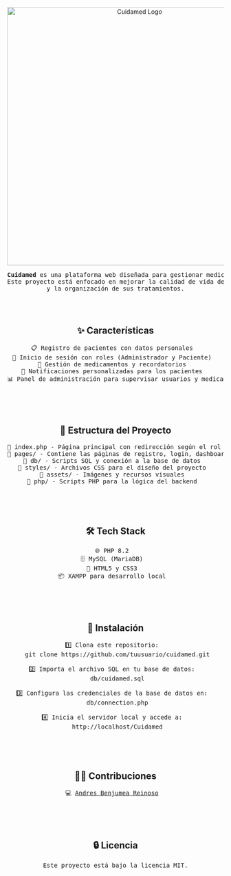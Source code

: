 <div align="center">

  <img src="https://i.imgur.com/lqz6gkS.png" alt="Cuidamed Logo" width="600"/>

  <pre><b>Cuidamed</b> es una plataforma web diseñada para gestionar medicamentos y recordatorios de manera eficiente.  
Este proyecto está enfocado en mejorar la calidad de vida de los pacientes mediante la automatización de notificaciones  
y la organización de sus tratamientos.</pre>

  <br><br>

  <h2>✨ Características</h2>

  <pre>
📋 Registro de pacientes con datos personales  
🔐 Inicio de sesión con roles (Administrador y Paciente)  
💊 Gestión de medicamentos y recordatorios  
📅 Notificaciones personalizadas para los pacientes  
📊 Panel de administración para supervisar usuarios y medicamentos  
  </pre>

  <br><br>

  <h2>📂 Estructura del Proyecto</h2>

  <pre>
📁 index.php - Página principal con redirección según el rol  
📁 pages/ - Contiene las páginas de registro, login, dashboard y administración  
📁 db/ - Scripts SQL y conexión a la base de datos  
📁 styles/ - Archivos CSS para el diseño del proyecto  
📁 assets/ - Imágenes y recursos visuales  
📁 php/ - Scripts PHP para la lógica del backend  
  </pre>

  <br><br>

  <h2>🛠 Tech Stack</h2>

  <pre>
🌐 PHP 8.2  
🗄️ MySQL (MariaDB)  
🎨 HTML5 y CSS3  
📦 XAMPP para desarrollo local  
  </pre>

  <br><br>

  <h2>🚀 Instalación</h2>

  <pre>
1️⃣ Clona este repositorio:  
   git clone https://github.com/tuusuario/cuidamed.git  

2️⃣ Importa el archivo SQL en tu base de datos:  
   db/cuidamed.sql  

3️⃣ Configura las credenciales de la base de datos en:  
   db/connection.php  

4️⃣ Inicia el servidor local y accede a:  
   http://localhost/Cuidamed  
  </pre>

  <br><br>

  <h2>👨‍💻 Contribuciones</h2>

  <pre>
💻 <a href="https://github.com/Bxnju">Andres Benjumea Reinoso</a>  
  </pre>

  <br><br>

  <h2>🔒 Licencia</h2>

  <pre>
Este proyecto está bajo la licencia MIT.
  </pre>

</div>
